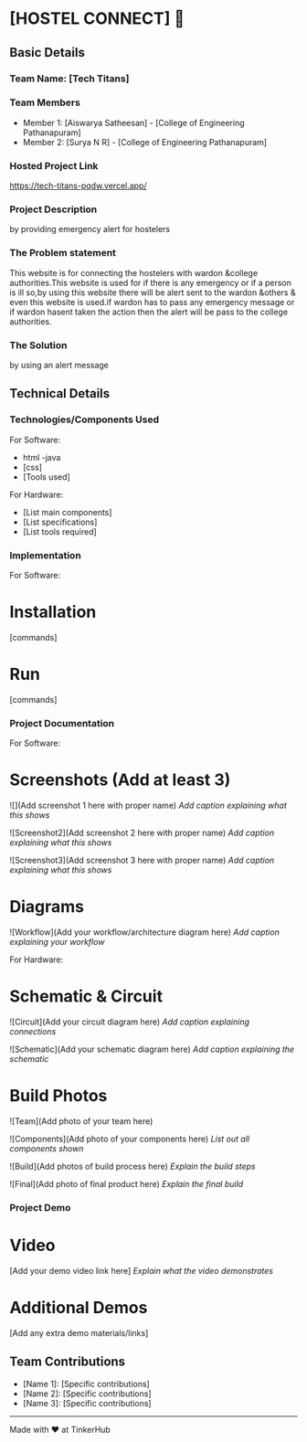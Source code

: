 # [HOSTEL CONNECT] 🎯


## Basic Details
### Team Name: [Tech Titans]


### Team Members 
- Member 1: [Aiswarya Satheesan] - [College of Engineering Pathanapuram]
- Member 2: [Surya N R] - [College of Engineering Pathanapuram]

### Hosted Project Link
https://tech-titans-pqdw.vercel.app/

### Project Description
by providing emergency alert for hostelers

### The Problem statement
This website is for connecting the hostelers with wardon &college authorities.This website is used for if there is any emergency or if a person is ill so,by using this website there will be alert sent to the wardon &others & even this website is used.if wardon has to pass any emergency message or if wardon hasent taken the action then the alert will be pass to the college authorities.

### The Solution
by using an alert message

## Technical Details
### Technologies/Components Used
For Software:
- html
  -java
- [css]
- [Tools used]

For Hardware:
- [List main components]
- [List specifications]
- [List tools required]

### Implementation
For Software:
# Installation
[commands]

# Run
[commands]

### Project Documentation
For Software:

# Screenshots (Add at least 3)
![](Add screenshot 1 here with proper name)
*Add caption explaining what this shows*

![Screenshot2](Add screenshot 2 here with proper name)
*Add caption explaining what this shows*

![Screenshot3](Add screenshot 3 here with proper name)
*Add caption explaining what this shows*

# Diagrams
![Workflow](Add your workflow/architecture diagram here)
*Add caption explaining your workflow*

For Hardware:

# Schematic & Circuit
![Circuit](Add your circuit diagram here)
*Add caption explaining connections*

![Schematic](Add your schematic diagram here)
*Add caption explaining the schematic*

# Build Photos
![Team](Add photo of your team here)


![Components](Add photo of your components here)
*List out all components shown*

![Build](Add photos of build process here)
*Explain the build steps*

![Final](Add photo of final product here)
*Explain the final build*

### Project Demo
# Video
[Add your demo video link here]
*Explain what the video demonstrates*

# Additional Demos
[Add any extra demo materials/links]

## Team Contributions
- [Name 1]: [Specific contributions]
- [Name 2]: [Specific contributions]
- [Name 3]: [Specific contributions]

---
Made with ❤️ at TinkerHub
